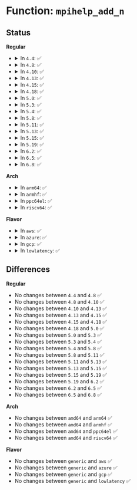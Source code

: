 # Function: <code>mpihelp_add_n</code>

## Status
<b>Regular</b>
<ul>
<li>
<details>
<summary>In <code>4.4</code>: ✅</summary>

```c
mpi_limb_t mpihelp_add_n(mpi_ptr_t res_ptr, mpi_ptr_t s1_ptr, mpi_ptr_t s2_ptr, mpi_size_t size);
```

**Collision:** Unique Global

**Inline:** No

**Transformation:** False

**Instances:**

```
In lib/mpi/generic_mpih-add1.c (ffffffff81416880)
Location: lib/mpi/generic_mpih-add1.c:34
Inline: False
Direct callers:
  - lib/mpi/mpih-div.c:mpihelp_divrem
  - lib/mpi/mpih-mul.c:mul_n_basecase
  - lib/mpi/mpih-mul.c:mul_n
  - lib/mpi/mpih-mul.c:mul_n
  - lib/mpi/mpih-mul.c:mul_n
  - lib/mpi/mpih-mul.c:mul_n
  - lib/mpi/mpih-mul.c:mpih_sqr_n_basecase
  - lib/mpi/mpih-mul.c:mpih_sqr_n
  - lib/mpi/mpih-mul.c:mpih_sqr_n
  - lib/mpi/mpih-mul.c:mpih_sqr_n
  - lib/mpi/mpih-mul.c:mpih_sqr_n
  - lib/mpi/mpih-mul.c:mpihelp_mul
  - lib/mpi/mpih-mul.c:mpihelp_mul_karatsuba_case
  - lib/mpi/mpih-mul.c:mpihelp_mul_karatsuba_case
```
**Symbols:**

```
ffffffff81416880-ffffffff814168ca: mpihelp_add_n (STB_GLOBAL)
```
</details>
</li>
<li>
<details>
<summary>In <code>4.8</code>: ✅</summary>

```c
mpi_limb_t mpihelp_add_n(mpi_ptr_t res_ptr, mpi_ptr_t s1_ptr, mpi_ptr_t s2_ptr, mpi_size_t size);
```

**Collision:** Unique Global

**Inline:** No

**Transformation:** False

**Instances:**

```
In lib/mpi/generic_mpih-add1.c (ffffffff8145e6f0)
Location: lib/mpi/generic_mpih-add1.c:34
Inline: False
Direct callers:
  - lib/mpi/mpih-div.c:mpihelp_divrem
  - lib/mpi/mpih-mul.c:mpihelp_mul
  - lib/mpi/mpih-mul.c:mpihelp_mul_karatsuba_case
  - lib/mpi/mpih-mul.c:mpihelp_mul_karatsuba_case
  - lib/mpi/mpih-mul.c:mpih_sqr_n
  - lib/mpi/mpih-mul.c:mpih_sqr_n
  - lib/mpi/mpih-mul.c:mpih_sqr_n
  - lib/mpi/mpih-mul.c:mpih_sqr_n
  - lib/mpi/mpih-mul.c:mpih_sqr_n_basecase
  - lib/mpi/mpih-mul.c:mul_n
  - lib/mpi/mpih-mul.c:mul_n
  - lib/mpi/mpih-mul.c:mul_n
  - lib/mpi/mpih-mul.c:mul_n
  - lib/mpi/mpih-mul.c:mul_n_basecase
```
**Symbols:**

```
ffffffff8145e6f0-ffffffff8145e73a: mpihelp_add_n (STB_GLOBAL)
```
</details>
</li>
<li>
<details>
<summary>In <code>4.10</code>: ✅</summary>

```c
mpi_limb_t mpihelp_add_n(mpi_ptr_t res_ptr, mpi_ptr_t s1_ptr, mpi_ptr_t s2_ptr, mpi_size_t size);
```

**Collision:** Unique Global

**Inline:** No

**Transformation:** False

**Instances:**

```
In lib/mpi/generic_mpih-add1.c (ffffffff8147d1c0)
Location: lib/mpi/generic_mpih-add1.c:34
Inline: False
Direct callers:
  - lib/mpi/mpih-div.c:mpihelp_divrem
  - lib/mpi/mpih-mul.c:mpihelp_mul
  - lib/mpi/mpih-mul.c:mpihelp_mul_karatsuba_case
  - lib/mpi/mpih-mul.c:mpihelp_mul_karatsuba_case
  - lib/mpi/mpih-mul.c:mpih_sqr_n
  - lib/mpi/mpih-mul.c:mpih_sqr_n
  - lib/mpi/mpih-mul.c:mpih_sqr_n
  - lib/mpi/mpih-mul.c:mpih_sqr_n
  - lib/mpi/mpih-mul.c:mpih_sqr_n_basecase
  - lib/mpi/mpih-mul.c:mul_n
  - lib/mpi/mpih-mul.c:mul_n
  - lib/mpi/mpih-mul.c:mul_n
  - lib/mpi/mpih-mul.c:mul_n
  - lib/mpi/mpih-mul.c:mul_n_basecase
```
**Symbols:**

```
ffffffff8147d1c0-ffffffff8147d20a: mpihelp_add_n (STB_GLOBAL)
```
</details>
</li>
<li>
<details>
<summary>In <code>4.13</code>: ✅</summary>

```c
mpi_limb_t mpihelp_add_n(mpi_ptr_t res_ptr, mpi_ptr_t s1_ptr, mpi_ptr_t s2_ptr, mpi_size_t size);
```

**Collision:** Unique Global

**Inline:** No

**Transformation:** False

**Instances:**

```
In lib/mpi/generic_mpih-add1.c (ffffffff814864a0)
Location: lib/mpi/generic_mpih-add1.c:34
Inline: False
Direct callers:
  - lib/mpi/mpih-div.c:mpihelp_divrem
  - lib/mpi/mpih-mul.c:mpihelp_mul
  - lib/mpi/mpih-mul.c:mpihelp_mul_karatsuba_case
  - lib/mpi/mpih-mul.c:mpihelp_mul_karatsuba_case
  - lib/mpi/mpih-mul.c:mpih_sqr_n
  - lib/mpi/mpih-mul.c:mpih_sqr_n
  - lib/mpi/mpih-mul.c:mpih_sqr_n
  - lib/mpi/mpih-mul.c:mpih_sqr_n
  - lib/mpi/mpih-mul.c:mpih_sqr_n_basecase
  - lib/mpi/mpih-mul.c:mul_n
  - lib/mpi/mpih-mul.c:mul_n
  - lib/mpi/mpih-mul.c:mul_n
  - lib/mpi/mpih-mul.c:mul_n
  - lib/mpi/mpih-mul.c:mul_n_basecase
```
**Symbols:**

```
ffffffff814864a0-ffffffff814864ea: mpihelp_add_n (STB_GLOBAL)
```
</details>
</li>
<li>
<details>
<summary>In <code>4.15</code>: ✅</summary>

```c
mpi_limb_t mpihelp_add_n(mpi_ptr_t res_ptr, mpi_ptr_t s1_ptr, mpi_ptr_t s2_ptr, mpi_size_t size);
```

**Collision:** Unique Global

**Inline:** No

**Transformation:** False

**Instances:**

```
In lib/mpi/generic_mpih-add1.c (ffffffff814c2620)
Location: lib/mpi/generic_mpih-add1.c:34
Inline: False
Direct callers:
  - lib/mpi/mpih-div.c:mpihelp_divrem
  - lib/mpi/mpih-mul.c:mpihelp_mul
  - lib/mpi/mpih-mul.c:mpihelp_mul_karatsuba_case
  - lib/mpi/mpih-mul.c:mpihelp_mul_karatsuba_case
  - lib/mpi/mpih-mul.c:mpih_sqr_n
  - lib/mpi/mpih-mul.c:mpih_sqr_n
  - lib/mpi/mpih-mul.c:mpih_sqr_n
  - lib/mpi/mpih-mul.c:mpih_sqr_n
  - lib/mpi/mpih-mul.c:mpih_sqr_n_basecase
  - lib/mpi/mpih-mul.c:mul_n
  - lib/mpi/mpih-mul.c:mul_n
  - lib/mpi/mpih-mul.c:mul_n
  - lib/mpi/mpih-mul.c:mul_n
  - lib/mpi/mpih-mul.c:mul_n_basecase
```
**Symbols:**

```
ffffffff814c2620-ffffffff814c266a: mpihelp_add_n (STB_GLOBAL)
```
</details>
</li>
<li>
<details>
<summary>In <code>4.18</code>: ✅</summary>

```c
mpi_limb_t mpihelp_add_n(mpi_ptr_t res_ptr, mpi_ptr_t s1_ptr, mpi_ptr_t s2_ptr, mpi_size_t size);
```

**Collision:** Unique Global

**Inline:** No

**Transformation:** False

**Instances:**

```
In lib/mpi/generic_mpih-add1.c (ffffffff814f3570)
Location: lib/mpi/generic_mpih-add1.c:34
Inline: False
Direct callers:
  - lib/mpi/mpih-div.c:mpihelp_divrem
  - lib/mpi/mpih-mul.c:mpihelp_mul
  - lib/mpi/mpih-mul.c:mpihelp_mul_karatsuba_case
  - lib/mpi/mpih-mul.c:mpihelp_mul_karatsuba_case
  - lib/mpi/mpih-mul.c:mpih_sqr_n
  - lib/mpi/mpih-mul.c:mpih_sqr_n
  - lib/mpi/mpih-mul.c:mpih_sqr_n
  - lib/mpi/mpih-mul.c:mpih_sqr_n
  - lib/mpi/mpih-mul.c:mpih_sqr_n
  - lib/mpi/mpih-mul.c:mpih_sqr_n_basecase
  - lib/mpi/mpih-mul.c:mul_n
  - lib/mpi/mpih-mul.c:mul_n
  - lib/mpi/mpih-mul.c:mul_n
  - lib/mpi/mpih-mul.c:mul_n
  - lib/mpi/mpih-mul.c:mul_n
  - lib/mpi/mpih-mul.c:mul_n_basecase
```
**Symbols:**

```
ffffffff814f3570-ffffffff814f35a5: mpihelp_add_n (STB_GLOBAL)
```
</details>
</li>
<li>
<details>
<summary>In <code>5.0</code>: ✅</summary>

```c
mpi_limb_t mpihelp_add_n(mpi_ptr_t res_ptr, mpi_ptr_t s1_ptr, mpi_ptr_t s2_ptr, mpi_size_t size);
```

**Collision:** Unique Global

**Inline:** No

**Transformation:** False

**Instances:**

```
In lib/mpi/generic_mpih-add1.c (ffffffff815078a0)
Location: lib/mpi/generic_mpih-add1.c:34
Inline: False
Direct callers:
  - lib/mpi/mpih-div.c:mpihelp_divrem
  - lib/mpi/mpih-mul.c:mpihelp_mul
  - lib/mpi/mpih-mul.c:mpihelp_mul_karatsuba_case
  - lib/mpi/mpih-mul.c:mpihelp_mul_karatsuba_case
  - lib/mpi/mpih-mul.c:mpih_sqr_n
  - lib/mpi/mpih-mul.c:mpih_sqr_n
  - lib/mpi/mpih-mul.c:mpih_sqr_n
  - lib/mpi/mpih-mul.c:mpih_sqr_n
  - lib/mpi/mpih-mul.c:mpih_sqr_n
  - lib/mpi/mpih-mul.c:mpih_sqr_n_basecase
  - lib/mpi/mpih-mul.c:mul_n
  - lib/mpi/mpih-mul.c:mul_n
  - lib/mpi/mpih-mul.c:mul_n
  - lib/mpi/mpih-mul.c:mul_n
  - lib/mpi/mpih-mul.c:mul_n
  - lib/mpi/mpih-mul.c:mul_n_basecase
```
**Symbols:**

```
ffffffff815078a0-ffffffff815078d5: mpihelp_add_n (STB_GLOBAL)
```
</details>
</li>
<li>
<details>
<summary>In <code>5.3</code>: ✅</summary>

```c
mpi_limb_t mpihelp_add_n(mpi_ptr_t res_ptr, mpi_ptr_t s1_ptr, mpi_ptr_t s2_ptr, mpi_size_t size);
```

**Collision:** Unique Global

**Inline:** No

**Transformation:** False

**Instances:**

```
In lib/mpi/generic_mpih-add1.c (ffffffff81535a90)
Location: lib/mpi/generic_mpih-add1.c:21
Inline: False
Direct callers:
  - lib/mpi/mpih-div.c:mpihelp_divrem
  - lib/mpi/mpih-mul.c:mpihelp_mul
  - lib/mpi/mpih-mul.c:mpihelp_mul_karatsuba_case
  - lib/mpi/mpih-mul.c:mpihelp_mul_karatsuba_case
  - lib/mpi/mpih-mul.c:mpih_sqr_n
  - lib/mpi/mpih-mul.c:mpih_sqr_n
  - lib/mpi/mpih-mul.c:mpih_sqr_n
  - lib/mpi/mpih-mul.c:mpih_sqr_n
  - lib/mpi/mpih-mul.c:mpih_sqr_n
  - lib/mpi/mpih-mul.c:mpih_sqr_n_basecase
  - lib/mpi/mpih-mul.c:mul_n
  - lib/mpi/mpih-mul.c:mul_n
  - lib/mpi/mpih-mul.c:mul_n
  - lib/mpi/mpih-mul.c:mul_n
  - lib/mpi/mpih-mul.c:mul_n
  - lib/mpi/mpih-mul.c:mul_n_basecase
```
**Symbols:**

```
ffffffff81535a90-ffffffff81535ac5: mpihelp_add_n (STB_GLOBAL)
```
</details>
</li>
<li>
<details>
<summary>In <code>5.4</code>: ✅</summary>

```c
mpi_limb_t mpihelp_add_n(mpi_ptr_t res_ptr, mpi_ptr_t s1_ptr, mpi_ptr_t s2_ptr, mpi_size_t size);
```

**Collision:** Unique Global

**Inline:** No

**Transformation:** False

**Instances:**

```
In lib/mpi/generic_mpih-add1.c (ffffffff815568a0)
Location: lib/mpi/generic_mpih-add1.c:21
Inline: False
Direct callers:
  - lib/mpi/mpih-div.c:mpihelp_divrem
  - lib/mpi/mpih-mul.c:mpihelp_mul
  - lib/mpi/mpih-mul.c:mpihelp_mul_karatsuba_case
  - lib/mpi/mpih-mul.c:mpihelp_mul_karatsuba_case
  - lib/mpi/mpih-mul.c:mpih_sqr_n
  - lib/mpi/mpih-mul.c:mpih_sqr_n
  - lib/mpi/mpih-mul.c:mpih_sqr_n
  - lib/mpi/mpih-mul.c:mpih_sqr_n
  - lib/mpi/mpih-mul.c:mpih_sqr_n
  - lib/mpi/mpih-mul.c:mpih_sqr_n_basecase
  - lib/mpi/mpih-mul.c:mul_n
  - lib/mpi/mpih-mul.c:mul_n
  - lib/mpi/mpih-mul.c:mul_n
  - lib/mpi/mpih-mul.c:mul_n
  - lib/mpi/mpih-mul.c:mul_n
  - lib/mpi/mpih-mul.c:mul_n_basecase
```
**Symbols:**

```
ffffffff815568a0-ffffffff815568d5: mpihelp_add_n (STB_GLOBAL)
```
</details>
</li>
<li>
<details>
<summary>In <code>5.8</code>: ✅</summary>

```c
mpi_limb_t mpihelp_add_n(mpi_ptr_t res_ptr, mpi_ptr_t s1_ptr, mpi_ptr_t s2_ptr, mpi_size_t size);
```

**Collision:** Unique Global

**Inline:** No

**Transformation:** False

**Instances:**

```
In lib/mpi/generic_mpih-add1.c (ffffffff815e0140)
Location: lib/mpi/generic_mpih-add1.c:21
Inline: False
Direct callers:
  - lib/mpi/mpih-div.c:mpihelp_divrem
  - lib/mpi/mpih-mul.c:mpihelp_mul
  - lib/mpi/mpih-mul.c:mpihelp_mul_karatsuba_case
  - lib/mpi/mpih-mul.c:mpihelp_mul_karatsuba_case
  - lib/mpi/mpih-mul.c:mpih_sqr_n
  - lib/mpi/mpih-mul.c:mpih_sqr_n
  - lib/mpi/mpih-mul.c:mpih_sqr_n
  - lib/mpi/mpih-mul.c:mpih_sqr_n
  - lib/mpi/mpih-mul.c:mpih_sqr_n
  - lib/mpi/mpih-mul.c:mpih_sqr_n_basecase
  - lib/mpi/mpih-mul.c:mul_n
  - lib/mpi/mpih-mul.c:mul_n
  - lib/mpi/mpih-mul.c:mul_n
  - lib/mpi/mpih-mul.c:mul_n
  - lib/mpi/mpih-mul.c:mul_n
```
**Symbols:**

```
ffffffff815e0140-ffffffff815e017e: mpihelp_add_n (STB_GLOBAL)
```
</details>
</li>
<li>
<details>
<summary>In <code>5.11</code>: ✅</summary>

```c
mpi_limb_t mpihelp_add_n(mpi_ptr_t res_ptr, mpi_ptr_t s1_ptr, mpi_ptr_t s2_ptr, mpi_size_t size);
```

**Collision:** Unique Global

**Inline:** No

**Transformation:** False

**Instances:**

```
In lib/mpi/generic_mpih-add1.c (ffffffff815fd8d0)
Location: lib/mpi/generic_mpih-add1.c:21
Inline: False
Direct callers:
  - lib/mpi/ec.c:ec_mulm_448
  - lib/mpi/ec.c:ec_mulm_448
  - lib/mpi/ec.c:ec_mulm_448
  - lib/mpi/ec.c:ec_mulm_448
  - lib/mpi/ec.c:ec_mulm_448
  - lib/mpi/ec.c:ec_mulm_448
  - lib/mpi/ec.c:ec_mulm_448
  - lib/mpi/ec.c:ec_subm_448
  - lib/mpi/ec.c:ec_addm_448
  - lib/mpi/ec.c:ec_mulm_25519
  - lib/mpi/ec.c:ec_mulm_25519
  - lib/mpi/ec.c:ec_mulm_25519
  - lib/mpi/ec.c:ec_mulm_25519
  - lib/mpi/ec.c:ec_mulm_25519
  - lib/mpi/ec.c:ec_mulm_25519
  - lib/mpi/ec.c:ec_subm_25519
  - lib/mpi/ec.c:ec_addm_25519
  - lib/mpi/ec.c:ec_addm_25519
  - lib/mpi/mpi-add.c:mpi_add
  - lib/mpi/mpih-div.c:mpihelp_divrem
  - lib/mpi/mpih-mul.c:mpihelp_mul
  - lib/mpi/mpih-mul.c:mpihelp_mul_karatsuba_case
  - lib/mpi/mpih-mul.c:mpihelp_mul_karatsuba_case
  - lib/mpi/mpih-mul.c:mpih_sqr_n
  - lib/mpi/mpih-mul.c:mpih_sqr_n
  - lib/mpi/mpih-mul.c:mpih_sqr_n
  - lib/mpi/mpih-mul.c:mpih_sqr_n
  - lib/mpi/mpih-mul.c:mpih_sqr_n
  - lib/mpi/mpih-mul.c:mpih_sqr_n_basecase
  - lib/mpi/mpih-mul.c:mul_n
  - lib/mpi/mpih-mul.c:mul_n
  - lib/mpi/mpih-mul.c:mul_n
  - lib/mpi/mpih-mul.c:mul_n
  - lib/mpi/mpih-mul.c:mul_n
```
**Symbols:**

```
ffffffff815fd8d0-ffffffff815fd918: mpihelp_add_n (STB_GLOBAL)
```
</details>
</li>
<li>
<details>
<summary>In <code>5.13</code>: ✅</summary>

```c
mpi_limb_t mpihelp_add_n(mpi_ptr_t res_ptr, mpi_ptr_t s1_ptr, mpi_ptr_t s2_ptr, mpi_size_t size);
```

**Collision:** Unique Global

**Inline:** No

**Transformation:** False

**Instances:**

```
In lib/mpi/generic_mpih-add1.c (ffffffff815e0640)
Location: lib/mpi/generic_mpih-add1.c:21
Inline: False
Direct callers:
  - lib/mpi/ec.c:ec_mulm_448
  - lib/mpi/ec.c:ec_mulm_448
  - lib/mpi/ec.c:ec_mulm_448
  - lib/mpi/ec.c:ec_mulm_448
  - lib/mpi/ec.c:ec_mulm_448
  - lib/mpi/ec.c:ec_mulm_448
  - lib/mpi/ec.c:ec_mulm_448
  - lib/mpi/ec.c:ec_subm_448
  - lib/mpi/ec.c:ec_addm_448
  - lib/mpi/ec.c:ec_mulm_25519
  - lib/mpi/ec.c:ec_mulm_25519
  - lib/mpi/ec.c:ec_mulm_25519
  - lib/mpi/ec.c:ec_mulm_25519
  - lib/mpi/ec.c:ec_mulm_25519
  - lib/mpi/ec.c:ec_mulm_25519
  - lib/mpi/ec.c:ec_subm_25519
  - lib/mpi/ec.c:ec_addm_25519
  - lib/mpi/ec.c:ec_addm_25519
  - lib/mpi/mpi-add.c:mpi_add
  - lib/mpi/mpih-div.c:mpihelp_divrem
  - lib/mpi/mpih-mul.c:mpihelp_mul
  - lib/mpi/mpih-mul.c:mpihelp_mul_karatsuba_case
  - lib/mpi/mpih-mul.c:mpihelp_mul_karatsuba_case
  - lib/mpi/mpih-mul.c:mpih_sqr_n
  - lib/mpi/mpih-mul.c:mpih_sqr_n
  - lib/mpi/mpih-mul.c:mpih_sqr_n
  - lib/mpi/mpih-mul.c:mpih_sqr_n
  - lib/mpi/mpih-mul.c:mpih_sqr_n
  - lib/mpi/mpih-mul.c:mpih_sqr_n_basecase
  - lib/mpi/mpih-mul.c:mul_n
  - lib/mpi/mpih-mul.c:mul_n
  - lib/mpi/mpih-mul.c:mul_n
  - lib/mpi/mpih-mul.c:mul_n
  - lib/mpi/mpih-mul.c:mul_n
```
**Symbols:**

```
ffffffff815e0640-ffffffff815e0685: mpihelp_add_n (STB_GLOBAL)
```
</details>
</li>
<li>
<details>
<summary>In <code>5.15</code>: ✅</summary>

```c
mpi_limb_t mpihelp_add_n(mpi_ptr_t res_ptr, mpi_ptr_t s1_ptr, mpi_ptr_t s2_ptr, mpi_size_t size);
```

**Collision:** Unique Global

**Inline:** No

**Transformation:** False

**Instances:**

```
In lib/mpi/generic_mpih-add1.c (ffffffff8164c3f0)
Location: lib/mpi/generic_mpih-add1.c:21
Inline: False
Direct callers:
  - lib/mpi/ec.c:ec_mulm_448
  - lib/mpi/ec.c:ec_mulm_448
  - lib/mpi/ec.c:ec_mulm_448
  - lib/mpi/ec.c:ec_mulm_448
  - lib/mpi/ec.c:ec_mulm_448
  - lib/mpi/ec.c:ec_mulm_448
  - lib/mpi/ec.c:ec_mulm_448
  - lib/mpi/ec.c:ec_subm_448
  - lib/mpi/ec.c:ec_addm_448
  - lib/mpi/ec.c:ec_mulm_25519
  - lib/mpi/ec.c:ec_mulm_25519
  - lib/mpi/ec.c:ec_mulm_25519
  - lib/mpi/ec.c:ec_mulm_25519
  - lib/mpi/ec.c:ec_mulm_25519
  - lib/mpi/ec.c:ec_mulm_25519
  - lib/mpi/ec.c:ec_subm_25519
  - lib/mpi/ec.c:ec_addm_25519
  - lib/mpi/ec.c:ec_addm_25519
  - lib/mpi/mpi-add.c:mpi_add
  - lib/mpi/mpih-div.c:mpihelp_divrem
  - lib/mpi/mpih-mul.c:mpihelp_mul
  - lib/mpi/mpih-mul.c:mpihelp_mul_karatsuba_case
  - lib/mpi/mpih-mul.c:mpihelp_mul_karatsuba_case
  - lib/mpi/mpih-mul.c:mpih_sqr_n
  - lib/mpi/mpih-mul.c:mpih_sqr_n
  - lib/mpi/mpih-mul.c:mpih_sqr_n
  - lib/mpi/mpih-mul.c:mpih_sqr_n
  - lib/mpi/mpih-mul.c:mpih_sqr_n
  - lib/mpi/mpih-mul.c:mpih_sqr_n_basecase
  - lib/mpi/mpih-mul.c:mul_n
  - lib/mpi/mpih-mul.c:mul_n
  - lib/mpi/mpih-mul.c:mul_n
  - lib/mpi/mpih-mul.c:mul_n
  - lib/mpi/mpih-mul.c:mul_n
```
**Symbols:**

```
ffffffff8164c3f0-ffffffff8164c435: mpihelp_add_n (STB_GLOBAL)
```
</details>
</li>
<li>
<details>
<summary>In <code>5.19</code>: ✅</summary>

```c
mpi_limb_t mpihelp_add_n(mpi_ptr_t res_ptr, mpi_ptr_t s1_ptr, mpi_ptr_t s2_ptr, mpi_size_t size);
```

**Collision:** Unique Global

**Inline:** No

**Transformation:** False

**Instances:**

```
In lib/mpi/generic_mpih-add1.c (ffffffff81763040)
Location: lib/mpi/generic_mpih-add1.c:21
Inline: False
Direct callers:
  - lib/mpi/ec.c:ec_mulm_448
  - lib/mpi/ec.c:ec_mulm_448
  - lib/mpi/ec.c:ec_mulm_448
  - lib/mpi/ec.c:ec_mulm_448
  - lib/mpi/ec.c:ec_mulm_448
  - lib/mpi/ec.c:ec_mulm_448
  - lib/mpi/ec.c:ec_mulm_448
  - lib/mpi/ec.c:ec_subm_448
  - lib/mpi/ec.c:ec_addm_448
  - lib/mpi/ec.c:ec_mulm_25519
  - lib/mpi/ec.c:ec_mulm_25519
  - lib/mpi/ec.c:ec_mulm_25519
  - lib/mpi/ec.c:ec_mulm_25519
  - lib/mpi/ec.c:ec_mulm_25519
  - lib/mpi/ec.c:ec_mulm_25519
  - lib/mpi/ec.c:ec_subm_25519
  - lib/mpi/ec.c:ec_addm_25519
  - lib/mpi/ec.c:ec_addm_25519
  - lib/mpi/mpi-add.c:mpi_add
  - lib/mpi/mpih-div.c:mpihelp_divrem
  - lib/mpi/mpih-mul.c:mpihelp_mul
  - lib/mpi/mpih-mul.c:mpihelp_mul_karatsuba_case
  - lib/mpi/mpih-mul.c:mpihelp_mul_karatsuba_case
  - lib/mpi/mpih-mul.c:mpih_sqr_n
  - lib/mpi/mpih-mul.c:mpih_sqr_n
  - lib/mpi/mpih-mul.c:mpih_sqr_n
  - lib/mpi/mpih-mul.c:mpih_sqr_n
  - lib/mpi/mpih-mul.c:mpih_sqr_n
  - lib/mpi/mpih-mul.c:mpih_sqr_n_basecase
  - lib/mpi/mpih-mul.c:mul_n
  - lib/mpi/mpih-mul.c:mul_n
  - lib/mpi/mpih-mul.c:mul_n
  - lib/mpi/mpih-mul.c:mul_n
  - lib/mpi/mpih-mul.c:mul_n
```
**Symbols:**

```
ffffffff81763040-ffffffff8176309d: mpihelp_add_n (STB_GLOBAL)
```
</details>
</li>
<li>
<details>
<summary>In <code>6.2</code>: ✅</summary>

```c
mpi_limb_t mpihelp_add_n(mpi_ptr_t res_ptr, mpi_ptr_t s1_ptr, mpi_ptr_t s2_ptr, mpi_size_t size);
```

**Collision:** Unique Global

**Inline:** No

**Transformation:** False

**Instances:**

```
In lib/mpi/generic_mpih-add1.c (ffffffff81891f70)
Location: lib/mpi/generic_mpih-add1.c:21
Inline: False
Direct callers:
  - lib/mpi/ec.c:ec_mulm_448
  - lib/mpi/ec.c:ec_mulm_448
  - lib/mpi/ec.c:ec_mulm_448
  - lib/mpi/ec.c:ec_mulm_448
  - lib/mpi/ec.c:ec_mulm_448
  - lib/mpi/ec.c:ec_mulm_448
  - lib/mpi/ec.c:ec_mulm_448
  - lib/mpi/ec.c:ec_subm_448
  - lib/mpi/ec.c:ec_addm_448
  - lib/mpi/ec.c:ec_mulm_25519
  - lib/mpi/ec.c:ec_mulm_25519
  - lib/mpi/ec.c:ec_mulm_25519
  - lib/mpi/ec.c:ec_mulm_25519
  - lib/mpi/ec.c:ec_mulm_25519
  - lib/mpi/ec.c:ec_mulm_25519
  - lib/mpi/ec.c:ec_subm_25519
  - lib/mpi/ec.c:ec_addm_25519
  - lib/mpi/ec.c:ec_addm_25519
  - lib/mpi/mpi-add.c:mpi_add
  - lib/mpi/mpih-div.c:mpihelp_divrem
  - lib/mpi/mpih-mul.c:mpihelp_mul
  - lib/mpi/mpih-mul.c:mpihelp_mul_karatsuba_case
  - lib/mpi/mpih-mul.c:mpihelp_mul_karatsuba_case
  - lib/mpi/mpih-mul.c:mpih_sqr_n
  - lib/mpi/mpih-mul.c:mpih_sqr_n
  - lib/mpi/mpih-mul.c:mpih_sqr_n
  - lib/mpi/mpih-mul.c:mpih_sqr_n
  - lib/mpi/mpih-mul.c:mpih_sqr_n
  - lib/mpi/mpih-mul.c:mpih_sqr_n_basecase
  - lib/mpi/mpih-mul.c:mul_n
  - lib/mpi/mpih-mul.c:mul_n
  - lib/mpi/mpih-mul.c:mul_n
  - lib/mpi/mpih-mul.c:mul_n
  - lib/mpi/mpih-mul.c:mul_n
```
**Symbols:**

```
ffffffff81891f70-ffffffff81891fcd: mpihelp_add_n (STB_GLOBAL)
```
</details>
</li>
<li>
<details>
<summary>In <code>6.5</code>: ✅</summary>

```c
mpi_limb_t mpihelp_add_n(mpi_ptr_t res_ptr, mpi_ptr_t s1_ptr, mpi_ptr_t s2_ptr, mpi_size_t size);
```

**Collision:** Unique Global

**Inline:** No

**Transformation:** False

**Instances:**

```
In lib/mpi/generic_mpih-add1.c (ffffffff818d43f0)
Location: lib/mpi/generic_mpih-add1.c:21
Inline: False
Direct callers:
  - lib/mpi/ec.c:ec_mulm_448
  - lib/mpi/ec.c:ec_mulm_448
  - lib/mpi/ec.c:ec_mulm_448
  - lib/mpi/ec.c:ec_mulm_448
  - lib/mpi/ec.c:ec_mulm_448
  - lib/mpi/ec.c:ec_mulm_448
  - lib/mpi/ec.c:ec_mulm_448
  - lib/mpi/ec.c:ec_subm_448
  - lib/mpi/ec.c:ec_addm_448
  - lib/mpi/ec.c:ec_mulm_25519
  - lib/mpi/ec.c:ec_mulm_25519
  - lib/mpi/ec.c:ec_mulm_25519
  - lib/mpi/ec.c:ec_mulm_25519
  - lib/mpi/ec.c:ec_mulm_25519
  - lib/mpi/ec.c:ec_mulm_25519
  - lib/mpi/ec.c:ec_subm_25519
  - lib/mpi/ec.c:ec_addm_25519
  - lib/mpi/ec.c:ec_addm_25519
  - lib/mpi/mpi-add.c:mpi_add
  - lib/mpi/mpih-div.c:mpihelp_divrem
  - lib/mpi/mpih-mul.c:mpihelp_mul
  - lib/mpi/mpih-mul.c:mpihelp_mul_karatsuba_case
  - lib/mpi/mpih-mul.c:mpihelp_mul_karatsuba_case
  - lib/mpi/mpih-mul.c:mpih_sqr_n
  - lib/mpi/mpih-mul.c:mpih_sqr_n
  - lib/mpi/mpih-mul.c:mpih_sqr_n
  - lib/mpi/mpih-mul.c:mpih_sqr_n
  - lib/mpi/mpih-mul.c:mpih_sqr_n
  - lib/mpi/mpih-mul.c:mpih_sqr_n_basecase
  - lib/mpi/mpih-mul.c:mul_n
  - lib/mpi/mpih-mul.c:mul_n
  - lib/mpi/mpih-mul.c:mul_n
  - lib/mpi/mpih-mul.c:mul_n
  - lib/mpi/mpih-mul.c:mul_n
```
**Symbols:**

```
ffffffff818d43f0-ffffffff818d444d: mpihelp_add_n (STB_GLOBAL)
```
</details>
</li>
<li>
<details>
<summary>In <code>6.8</code>: ✅</summary>

```c
mpi_limb_t mpihelp_add_n(mpi_ptr_t res_ptr, mpi_ptr_t s1_ptr, mpi_ptr_t s2_ptr, mpi_size_t size);
```

**Collision:** Unique Global

**Inline:** No

**Transformation:** False

**Instances:**

```
In lib/crypto/mpi/generic_mpih-add1.c (ffffffff8186af10)
Location: lib/crypto/mpi/generic_mpih-add1.c:21
Inline: False
Direct callers:
  - lib/crypto/mpi/ec.c:ec_mulm_448
  - lib/crypto/mpi/ec.c:ec_mulm_448
  - lib/crypto/mpi/ec.c:ec_mulm_448
  - lib/crypto/mpi/ec.c:ec_mulm_448
  - lib/crypto/mpi/ec.c:ec_mulm_448
  - lib/crypto/mpi/ec.c:ec_mulm_448
  - lib/crypto/mpi/ec.c:ec_mulm_448
  - lib/crypto/mpi/ec.c:ec_subm_448
  - lib/crypto/mpi/ec.c:ec_addm_448
  - lib/crypto/mpi/ec.c:ec_mulm_25519
  - lib/crypto/mpi/ec.c:ec_mulm_25519
  - lib/crypto/mpi/ec.c:ec_mulm_25519
  - lib/crypto/mpi/ec.c:ec_mulm_25519
  - lib/crypto/mpi/ec.c:ec_mulm_25519
  - lib/crypto/mpi/ec.c:ec_mulm_25519
  - lib/crypto/mpi/ec.c:ec_subm_25519
  - lib/crypto/mpi/ec.c:ec_addm_25519
  - lib/crypto/mpi/ec.c:ec_addm_25519
  - lib/crypto/mpi/mpi-add.c:mpi_add
  - lib/crypto/mpi/mpih-div.c:mpihelp_divrem
  - lib/crypto/mpi/mpih-mul.c:mpihelp_mul
  - lib/crypto/mpi/mpih-mul.c:mpihelp_mul_karatsuba_case
  - lib/crypto/mpi/mpih-mul.c:mpihelp_mul_karatsuba_case
  - lib/crypto/mpi/mpih-mul.c:mpih_sqr_n
  - lib/crypto/mpi/mpih-mul.c:mpih_sqr_n
  - lib/crypto/mpi/mpih-mul.c:mpih_sqr_n
  - lib/crypto/mpi/mpih-mul.c:mpih_sqr_n
  - lib/crypto/mpi/mpih-mul.c:mpih_sqr_n
  - lib/crypto/mpi/mpih-mul.c:mpih_sqr_n_basecase
  - lib/crypto/mpi/mpih-mul.c:mul_n
  - lib/crypto/mpi/mpih-mul.c:mul_n
  - lib/crypto/mpi/mpih-mul.c:mul_n
  - lib/crypto/mpi/mpih-mul.c:mul_n
  - lib/crypto/mpi/mpih-mul.c:mul_n
```
**Symbols:**

```
ffffffff8186af10-ffffffff8186af6d: mpihelp_add_n (STB_GLOBAL)
```
</details>
</li>
</ul>
<b>Arch</b>
<ul>
<li>
<details>
<summary>In <code>arm64</code>: ✅</summary>

```c
mpi_limb_t mpihelp_add_n(mpi_ptr_t res_ptr, mpi_ptr_t s1_ptr, mpi_ptr_t s2_ptr, mpi_size_t size);
```

**Collision:** Unique Global

**Inline:** No

**Transformation:** False

**Instances:**

```
In lib/mpi/generic_mpih-add1.c (ffff8000106630a8)
Location: lib/mpi/generic_mpih-add1.c:21
Inline: False
Direct callers:
  - lib/mpi/mpih-div.c:mpihelp_divrem
  - lib/mpi/mpih-mul.c:mpihelp_mul
  - lib/mpi/mpih-mul.c:mpihelp_mul_karatsuba_case
  - lib/mpi/mpih-mul.c:mpihelp_mul_karatsuba_case
  - lib/mpi/mpih-mul.c:mpih_sqr_n
  - lib/mpi/mpih-mul.c:mpih_sqr_n
  - lib/mpi/mpih-mul.c:mpih_sqr_n
  - lib/mpi/mpih-mul.c:mpih_sqr_n
  - lib/mpi/mpih-mul.c:mpih_sqr_n
  - lib/mpi/mpih-mul.c:mpih_sqr_n_basecase
  - lib/mpi/mpih-mul.c:mul_n
  - lib/mpi/mpih-mul.c:mul_n
  - lib/mpi/mpih-mul.c:mul_n
  - lib/mpi/mpih-mul.c:mul_n
  - lib/mpi/mpih-mul.c:mul_n
  - lib/mpi/mpih-mul.c:mul_n_basecase
```
**Symbols:**

```
ffff8000106630a8-ffff8000106630f0: mpihelp_add_n (STB_GLOBAL)
```
</details>
</li>
<li>
<details>
<summary>In <code>armhf</code>: ✅</summary>

```c
mpi_limb_t mpihelp_add_n(mpi_ptr_t res_ptr, mpi_ptr_t s1_ptr, mpi_ptr_t s2_ptr, mpi_size_t size);
```

**Collision:** Unique Global

**Inline:** No

**Transformation:** False

**Instances:**

```
In lib/mpi/generic_mpih-add1.c (c080bc70)
Location: lib/mpi/generic_mpih-add1.c:21
Inline: False
Direct callers:
  - lib/mpi/mpih-div.c:mpihelp_divrem
  - lib/mpi/mpih-mul.c:mpihelp_mul
  - lib/mpi/mpih-mul.c:mpihelp_mul_karatsuba_case
  - lib/mpi/mpih-mul.c:mpihelp_mul_karatsuba_case
  - lib/mpi/mpih-mul.c:mpih_sqr_n
  - lib/mpi/mpih-mul.c:mpih_sqr_n
  - lib/mpi/mpih-mul.c:mpih_sqr_n
  - lib/mpi/mpih-mul.c:mpih_sqr_n
  - lib/mpi/mpih-mul.c:mpih_sqr_n
  - lib/mpi/mpih-mul.c:mpih_sqr_n_basecase
  - lib/mpi/mpih-mul.c:mul_n
  - lib/mpi/mpih-mul.c:mul_n
  - lib/mpi/mpih-mul.c:mul_n
  - lib/mpi/mpih-mul.c:mul_n
  - lib/mpi/mpih-mul.c:mul_n
  - lib/mpi/mpih-mul.c:mul_n_basecase
```
**Symbols:**

```
c080bc70-c080bcc4: mpihelp_add_n (STB_GLOBAL)
```
</details>
</li>
<li>
<details>
<summary>In <code>ppc64el</code>: ✅</summary>

```c
mpi_limb_t mpihelp_add_n(mpi_ptr_t res_ptr, mpi_ptr_t s1_ptr, mpi_ptr_t s2_ptr, mpi_size_t size);
```

**Collision:** Unique Global

**Inline:** No

**Transformation:** False

**Instances:**

```
In lib/mpi/generic_mpih-add1.c (c000000000817700)
Location: lib/mpi/generic_mpih-add1.c:21
Inline: False
Direct callers:
  - lib/mpi/mpih-div.c:mpihelp_divrem
  - lib/mpi/mpih-mul.c:mpihelp_mul
  - lib/mpi/mpih-mul.c:mpihelp_mul_karatsuba_case
  - lib/mpi/mpih-mul.c:mpihelp_mul_karatsuba_case
  - lib/mpi/mpih-mul.c:mpihelp_mul_karatsuba_case
  - lib/mpi/mpih-mul.c:mpih_sqr_n
  - lib/mpi/mpih-mul.c:mpih_sqr_n
  - lib/mpi/mpih-mul.c:mpih_sqr_n
  - lib/mpi/mpih-mul.c:mpih_sqr_n
  - lib/mpi/mpih-mul.c:mpih_sqr_n
  - lib/mpi/mpih-mul.c:mpih_sqr_n_basecase
  - lib/mpi/mpih-mul.c:mul_n
  - lib/mpi/mpih-mul.c:mul_n
  - lib/mpi/mpih-mul.c:mul_n
  - lib/mpi/mpih-mul.c:mul_n
  - lib/mpi/mpih-mul.c:mul_n
  - lib/mpi/mpih-mul.c:mul_n_basecase
```
**Symbols:**

```
c000000000817700-c00000000081776c: mpihelp_add_n (STB_GLOBAL)
```
</details>
</li>
<li>
<details>
<summary>In <code>riscv64</code>: ✅</summary>

```c
mpi_limb_t mpihelp_add_n(mpi_ptr_t res_ptr, mpi_ptr_t s1_ptr, mpi_ptr_t s2_ptr, mpi_size_t size);
```

**Collision:** Unique Global

**Inline:** No

**Transformation:** False

**Instances:**

```
In lib/mpi/generic_mpih-add1.c (ffffffe00048f78a)
Location: lib/mpi/generic_mpih-add1.c:21
Inline: False
Direct callers:
  - lib/mpi/mpih-div.c:mpihelp_divrem
  - lib/mpi/mpih-mul.c:mpihelp_mul
  - lib/mpi/mpih-mul.c:mpihelp_mul_karatsuba_case
  - lib/mpi/mpih-mul.c:mpihelp_mul_karatsuba_case
  - lib/mpi/mpih-mul.c:mpih_sqr_n
  - lib/mpi/mpih-mul.c:mpih_sqr_n
  - lib/mpi/mpih-mul.c:mpih_sqr_n
  - lib/mpi/mpih-mul.c:mpih_sqr_n
  - lib/mpi/mpih-mul.c:mpih_sqr_n
  - lib/mpi/mpih-mul.c:mpih_sqr_n_basecase
  - lib/mpi/mpih-mul.c:mul_n
  - lib/mpi/mpih-mul.c:mul_n
  - lib/mpi/mpih-mul.c:mul_n
  - lib/mpi/mpih-mul.c:mul_n
  - lib/mpi/mpih-mul.c:mul_n
  - lib/mpi/mpih-mul.c:mul_n_basecase
```
**Symbols:**

```
ffffffe00048f78a-ffffffe00048f7ce: mpihelp_add_n (STB_GLOBAL)
```
</details>
</li>
</ul>
<b>Flavor</b>
<ul>
<li>
<details>
<summary>In <code>aws</code>: ✅</summary>

```c
mpi_limb_t mpihelp_add_n(mpi_ptr_t res_ptr, mpi_ptr_t s1_ptr, mpi_ptr_t s2_ptr, mpi_size_t size);
```

**Collision:** Unique Global

**Inline:** No

**Transformation:** False

**Instances:**

```
In lib/mpi/generic_mpih-add1.c (ffffffff8154ee80)
Location: lib/mpi/generic_mpih-add1.c:21
Inline: False
Direct callers:
  - lib/mpi/mpih-div.c:mpihelp_divrem
  - lib/mpi/mpih-mul.c:mpihelp_mul
  - lib/mpi/mpih-mul.c:mpihelp_mul_karatsuba_case
  - lib/mpi/mpih-mul.c:mpihelp_mul_karatsuba_case
  - lib/mpi/mpih-mul.c:mpih_sqr_n
  - lib/mpi/mpih-mul.c:mpih_sqr_n
  - lib/mpi/mpih-mul.c:mpih_sqr_n
  - lib/mpi/mpih-mul.c:mpih_sqr_n
  - lib/mpi/mpih-mul.c:mpih_sqr_n
  - lib/mpi/mpih-mul.c:mpih_sqr_n_basecase
  - lib/mpi/mpih-mul.c:mul_n
  - lib/mpi/mpih-mul.c:mul_n
  - lib/mpi/mpih-mul.c:mul_n
  - lib/mpi/mpih-mul.c:mul_n
  - lib/mpi/mpih-mul.c:mul_n
  - lib/mpi/mpih-mul.c:mul_n_basecase
```
**Symbols:**

```
ffffffff8154ee80-ffffffff8154eeb5: mpihelp_add_n (STB_GLOBAL)
```
</details>
</li>
<li>
<details>
<summary>In <code>azure</code>: ✅</summary>

```c
mpi_limb_t mpihelp_add_n(mpi_ptr_t res_ptr, mpi_ptr_t s1_ptr, mpi_ptr_t s2_ptr, mpi_size_t size);
```

**Collision:** Unique Global

**Inline:** No

**Transformation:** False

**Instances:**

```
In lib/mpi/generic_mpih-add1.c (ffffffff8153f160)
Location: lib/mpi/generic_mpih-add1.c:21
Inline: False
Direct callers:
  - lib/mpi/mpih-div.c:mpihelp_divrem
  - lib/mpi/mpih-mul.c:mpihelp_mul
  - lib/mpi/mpih-mul.c:mpihelp_mul_karatsuba_case
  - lib/mpi/mpih-mul.c:mpihelp_mul_karatsuba_case
  - lib/mpi/mpih-mul.c:mpih_sqr_n
  - lib/mpi/mpih-mul.c:mpih_sqr_n
  - lib/mpi/mpih-mul.c:mpih_sqr_n
  - lib/mpi/mpih-mul.c:mpih_sqr_n
  - lib/mpi/mpih-mul.c:mpih_sqr_n
  - lib/mpi/mpih-mul.c:mpih_sqr_n_basecase
  - lib/mpi/mpih-mul.c:mul_n
  - lib/mpi/mpih-mul.c:mul_n
  - lib/mpi/mpih-mul.c:mul_n
  - lib/mpi/mpih-mul.c:mul_n
  - lib/mpi/mpih-mul.c:mul_n
  - lib/mpi/mpih-mul.c:mul_n_basecase
```
**Symbols:**

```
ffffffff8153f160-ffffffff8153f195: mpihelp_add_n (STB_GLOBAL)
```
</details>
</li>
<li>
<details>
<summary>In <code>gcp</code>: ✅</summary>

```c
mpi_limb_t mpihelp_add_n(mpi_ptr_t res_ptr, mpi_ptr_t s1_ptr, mpi_ptr_t s2_ptr, mpi_size_t size);
```

**Collision:** Unique Global

**Inline:** No

**Transformation:** False

**Instances:**

```
In lib/mpi/generic_mpih-add1.c (ffffffff8154abc0)
Location: lib/mpi/generic_mpih-add1.c:21
Inline: False
Direct callers:
  - lib/mpi/mpih-div.c:mpihelp_divrem
  - lib/mpi/mpih-mul.c:mpihelp_mul
  - lib/mpi/mpih-mul.c:mpihelp_mul_karatsuba_case
  - lib/mpi/mpih-mul.c:mpihelp_mul_karatsuba_case
  - lib/mpi/mpih-mul.c:mpih_sqr_n
  - lib/mpi/mpih-mul.c:mpih_sqr_n
  - lib/mpi/mpih-mul.c:mpih_sqr_n
  - lib/mpi/mpih-mul.c:mpih_sqr_n
  - lib/mpi/mpih-mul.c:mpih_sqr_n
  - lib/mpi/mpih-mul.c:mpih_sqr_n_basecase
  - lib/mpi/mpih-mul.c:mul_n
  - lib/mpi/mpih-mul.c:mul_n
  - lib/mpi/mpih-mul.c:mul_n
  - lib/mpi/mpih-mul.c:mul_n
  - lib/mpi/mpih-mul.c:mul_n
  - lib/mpi/mpih-mul.c:mul_n_basecase
```
**Symbols:**

```
ffffffff8154abc0-ffffffff8154abf5: mpihelp_add_n (STB_GLOBAL)
```
</details>
</li>
<li>
<details>
<summary>In <code>lowlatency</code>: ✅</summary>

```c
mpi_limb_t mpihelp_add_n(mpi_ptr_t res_ptr, mpi_ptr_t s1_ptr, mpi_ptr_t s2_ptr, mpi_size_t size);
```

**Collision:** Unique Global

**Inline:** No

**Transformation:** False

**Instances:**

```
In lib/mpi/generic_mpih-add1.c (ffffffff81564a10)
Location: lib/mpi/generic_mpih-add1.c:21
Inline: False
Direct callers:
  - lib/mpi/mpih-div.c:mpihelp_divrem
  - lib/mpi/mpih-mul.c:mpihelp_mul
  - lib/mpi/mpih-mul.c:mpihelp_mul_karatsuba_case
  - lib/mpi/mpih-mul.c:mpihelp_mul_karatsuba_case
  - lib/mpi/mpih-mul.c:mpih_sqr_n
  - lib/mpi/mpih-mul.c:mpih_sqr_n
  - lib/mpi/mpih-mul.c:mpih_sqr_n
  - lib/mpi/mpih-mul.c:mpih_sqr_n
  - lib/mpi/mpih-mul.c:mpih_sqr_n
  - lib/mpi/mpih-mul.c:mpih_sqr_n_basecase
  - lib/mpi/mpih-mul.c:mul_n
  - lib/mpi/mpih-mul.c:mul_n
  - lib/mpi/mpih-mul.c:mul_n
  - lib/mpi/mpih-mul.c:mul_n
  - lib/mpi/mpih-mul.c:mul_n
  - lib/mpi/mpih-mul.c:mul_n_basecase
```
**Symbols:**

```
ffffffff81564a10-ffffffff81564a45: mpihelp_add_n (STB_GLOBAL)
```
</details>
</li>
</ul>

## Differences
<b>Regular</b>
<ul>
<li>
No changes between <code>4.4</code> and <code>4.8</code> ✅
</li>
<li>
No changes between <code>4.8</code> and <code>4.10</code> ✅
</li>
<li>
No changes between <code>4.10</code> and <code>4.13</code> ✅
</li>
<li>
No changes between <code>4.13</code> and <code>4.15</code> ✅
</li>
<li>
No changes between <code>4.15</code> and <code>4.18</code> ✅
</li>
<li>
No changes between <code>4.18</code> and <code>5.0</code> ✅
</li>
<li>
No changes between <code>5.0</code> and <code>5.3</code> ✅
</li>
<li>
No changes between <code>5.3</code> and <code>5.4</code> ✅
</li>
<li>
No changes between <code>5.4</code> and <code>5.8</code> ✅
</li>
<li>
No changes between <code>5.8</code> and <code>5.11</code> ✅
</li>
<li>
No changes between <code>5.11</code> and <code>5.13</code> ✅
</li>
<li>
No changes between <code>5.13</code> and <code>5.15</code> ✅
</li>
<li>
No changes between <code>5.15</code> and <code>5.19</code> ✅
</li>
<li>
No changes between <code>5.19</code> and <code>6.2</code> ✅
</li>
<li>
No changes between <code>6.2</code> and <code>6.5</code> ✅
</li>
<li>
No changes between <code>6.5</code> and <code>6.8</code> ✅
</li>
</ul>
<b>Arch</b>
<ul>
<li>
No changes between <code>amd64</code> and <code>arm64</code> ✅
</li>
<li>
No changes between <code>amd64</code> and <code>armhf</code> ✅
</li>
<li>
No changes between <code>amd64</code> and <code>ppc64el</code> ✅
</li>
<li>
No changes between <code>amd64</code> and <code>riscv64</code> ✅
</li>
</ul>
<b>Flavor</b>
<ul>
<li>
No changes between <code>generic</code> and <code>aws</code> ✅
</li>
<li>
No changes between <code>generic</code> and <code>azure</code> ✅
</li>
<li>
No changes between <code>generic</code> and <code>gcp</code> ✅
</li>
<li>
No changes between <code>generic</code> and <code>lowlatency</code> ✅
</li>
</ul>
